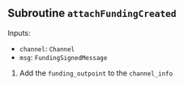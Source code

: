 ## Subroutine `attachFundingCreated`

Inputs:

-   `channel`: `Channel`
-   `msg`: `FundingSignedMessage`

1. Add the `funding_outpoint` to the `channel_info`
